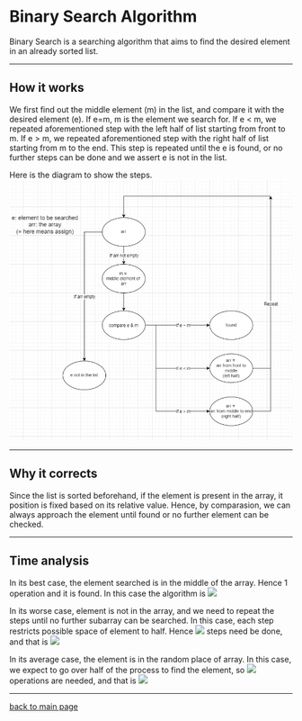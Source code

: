 # Binary Search Algorithm
Binary Search is a searching algorithm that aims to find the desired element in an already sorted list.

---
## How it works

We first find out the middle element (m) in the list, and compare it with the desired element (e). If e=m, m is the element we search for. If e < m, we repeated aforementioned step with the left half of list starting from front to m. If e > m, we repeated aforementioned step with the right half of list starting from m to the end. This step is repeated until the e is found, or no further steps can be done and we assert e is not in the list.

Here is the diagram to show the steps.
![steps](BinarySearch.png)

---
## Why it corrects

Since the list is sorted beforehand, if the element is present in the array, it position is fixed based on its relative value. Hence, by comparasion, we can always approach the element until found or no further element can be checked.

---
## Time analysis

In its best case, the element searched is in the middle of the array. Hence 1 operation and it is found. In this case the algorithm is <img src="https://render.githubusercontent.com/render/math?math=O(1)">

In its worse case, element is not in the array, and we need to repeat the steps until no further subarray can be searched. In this case, each step restricts possible space of element to half. Hence <img src="https://render.githubusercontent.com/render/math?math=log_2(n)"> steps need be done, and that is <img src="https://render.githubusercontent.com/render/math?math=O(log(n))">

In its average case, the element is in the random place of array. In this case, we expect to go over half of the process to find the element, so <img src="https://render.githubusercontent.com/render/math?math=\cfrac{log_2(n)}{2}"> operations are needed, and that is <img src="https://render.githubusercontent.com/render/math?math=O(log(n))">

---
[back to main page](https://excalibur021.github.io/CAT125R/)
